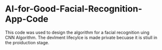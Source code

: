 # AI-for-Good-Facial-Recognition-App-Code

This code was used to design the algorithm for a facial recognition uing CNN Algorithm.  The devlment lifecylce is made private becuase it is stiull in the proiduction stage.
